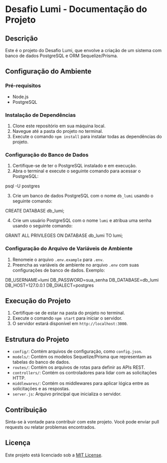 # Desafio Lumi - Documentação do Projeto

## Descrição
Este é o projeto do Desafio Lumi, que envolve a criação de um sistema com banco de dados PostgreSQL e ORM Sequelize/Prisma.

## Configuração do Ambiente

### Pré-requisitos
- Node.js
- PostgreSQL

### Instalação de Dependências
1. Clone este repositório em sua máquina local.
2. Navegue até a pasta do projeto no terminal.
3. Execute o comando `npm install` para instalar todas as dependências do projeto.

### Configuração do Banco de Dados
1. Certifique-se de ter o PostgreSQL instalado e em execução.
2. Abra o terminal e execute o seguinte comando para acessar o PostgreSQL:

psql -U postgres

3. Crie um banco de dados PostgreSQL com o nome `db_lumi` usando o seguinte comando:


CREATE DATABASE db_lumi;

4. Crie um usuário PostgreSQL com o nome `lumi` e atribua uma senha usando o seguinte comando:

GRANT ALL PRIVILEGES ON DATABASE db_lumi TO lumi;


### Configuração do Arquivo de Variáveis de Ambiente
1. Renomeie o arquivo `.env.example` para `.env`.
2. Preencha as variáveis de ambiente no arquivo `.env` com suas configurações de banco de dados. Exemplo:

DB_USERNAME=lumi
DB_PASSWORD=sua_senha
DB_DATABASE=db_lumi
DB_HOST=127.0.0.1
DB_DIALECT=postgres



## Execução do Projeto
1. Certifique-se de estar na pasta do projeto no terminal.
2. Execute o comando `npm start` para iniciar o servidor.
3. O servidor estará disponível em `http://localhost:3000`.

## Estrutura do Projeto
- `config/`: Contém arquivos de configuração, como `config.json`.
- `models/`: Contém os modelos Sequelize/Prisma que representam as tabelas do banco de dados.
- `routes/`: Contém os arquivos de rotas para definir as APIs REST.
- `controllers/`: Contém os controladores para lidar com as solicitações HTTP.
- `middlewares/`: Contém os middlewares para aplicar lógica entre as solicitações e as respostas.
- `server.js`: Arquivo principal que inicializa o servidor.

## Contribuição
Sinta-se à vontade para contribuir com este projeto. Você pode enviar pull requests ou relatar problemas encontrados.

## Licença
Este projeto está licenciado sob a [MIT License](LICENSE).
